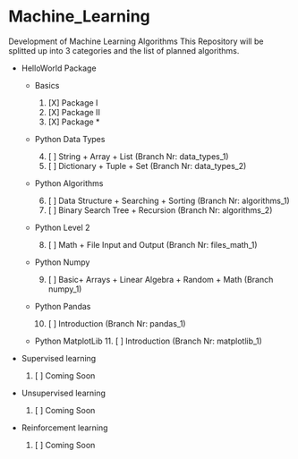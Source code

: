 # Machine_Learning
Development of Machine Learning Algorithms
This Repository will be splitted up into 3 categories and the list of planned algorithms.
+ HelloWorld Package
  + Basics
    1. [X] Package I
    2. [X] Package II
    3. [X] Package *
  + Python Data Types
  
    4. [ ] String + Array + List (Branch Nr: data_types_1)
    5. [ ] Dictionary + Tuple + Set (Branch Nr: data_types_2)
  + Python Algorithms
  
    6. [ ] Data Structure + Searching + Sorting (Branch Nr: algorithms_1)
    7. [ ] Binary Search Tree + Recursion (Branch Nr: algorithms_2)
  + Python Level 2
  
    8. [ ] Math + File Input and Output    (Branch Nr: files_math_1)
  + Python Numpy
  
    9. [ ] Basic+ Arrays + Linear Algebra + Random + Math (Branch numpy_1)
  + Python Pandas
  
    10. [ ] Introduction (Branch Nr: pandas_1)
    
  + Python MatplotLib
    11. [ ] Introduction (Branch Nr: matplotlib_1)
    
+ Supervised learning
  1. [ ] Coming Soon
+ Unsupervised learning
  1. [ ] Coming Soon
+ Reinforcement learning
  1. [ ] Coming Soon
